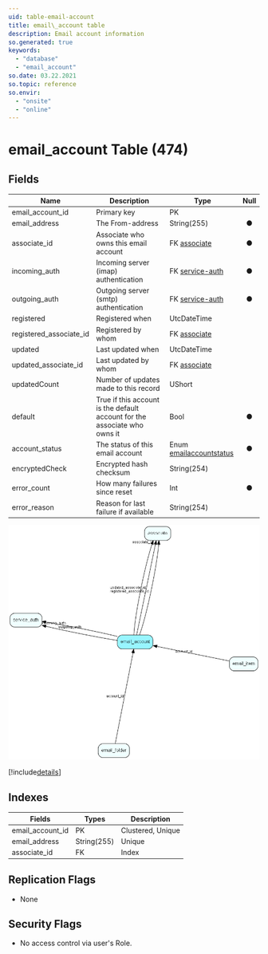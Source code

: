 ```yaml
---
uid: table-email-account
title: email\_account table
description: Email account information
so.generated: true
keywords:
  - "database"
  - "email_account"
so.date: 03.22.2021
so.topic: reference
so.envir:
  - "onsite"
  - "online"
---
```


# email\_account Table (474)

## Fields

| Name | Description | Type | Null |
|------|-------------|------|:----:|
|email\_account\_id|Primary key|PK| |
|email\_address|The From-address|String(255)|&#x25CF;|
|associate\_id|Associate who owns this email account|FK [associate](associate.md)|&#x25CF;|
|incoming\_auth|Incoming server (imap) authentication |FK [service-auth](service-auth.md)|&#x25CF;|
|outgoing\_auth|Outgoing server (smtp) authentication |FK [service-auth](service-auth.md)|&#x25CF;|
|registered|Registered when|UtcDateTime| |
|registered\_associate\_id|Registered by whom|FK [associate](associate.md)| |
|updated|Last updated when|UtcDateTime| |
|updated\_associate\_id|Last updated by whom|FK [associate](associate.md)| |
|updatedCount|Number of updates made to this record|UShort| |
|default|True if this account is the default account for the associate who owns it|Bool|&#x25CF;|
|account\_status|The status of this email account|Enum [emailaccountstatus](enums/emailaccountstatus.md)|&#x25CF;|
|encryptedCheck|Encrypted hash checksum|String(254)| |
|error\_count|How many failures since reset|Int|&#x25CF;|
|error\_reason|Reason for last failure if available|String(254)| |


![email_account table relationship diagram](./media/email_account.png)

[!include[details](./includes/email-account.md)]

## Indexes

| Fields | Types | Description |
|--------|-------|-------------|
|email\_account\_id |PK |Clustered, Unique |
|email\_address |String(255) |Unique |
|associate\_id |FK |Index |

## Replication Flags

* None

## Security Flags

* No access control via user's Role.

